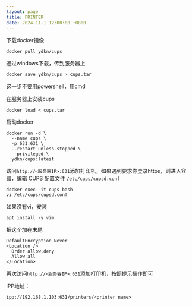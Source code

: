 ```yaml
---
layout: page
title: PRINTER
date: 2024-11-1 12:00:00 +0800
---
```

下载docker镜像
```
docker pull ydkn/cups
```

通过windows下载，传到服务器上
```
docker save ydkn/cups > cups.tar
```
这一步不要用powershell，用cmd

在服务器上安装cups
```
docker load < cups.tar
```

启动docker
```
docker run -d \
  --name cups \
  -p 631:631 \
  --restart unless-stopped \
  --privileged \
  ydkn/cups:latest

```

访问``http://<服务器IP>:631``添加打印机，如果遇到要求你登录https，则进入容器，编辑 CUPS 配置文件 ``/etc/cups/cupsd.conf``
```
docker exec -it cups bash
vi /etc/cups/cupsd.conf
```
如果没有vi，安装
```
apt install -y vim
```
把这个加在末尾
```
DefaultEncryption Never
<Location />
  Order allow,deny
  Allow all
</Location>
```
再次访问``http://<服务器IP>:631``添加打印机，按照提示操作即可

IPP地址：
```
ipp://192.168.1.103:631/printers/<printer name>
```


